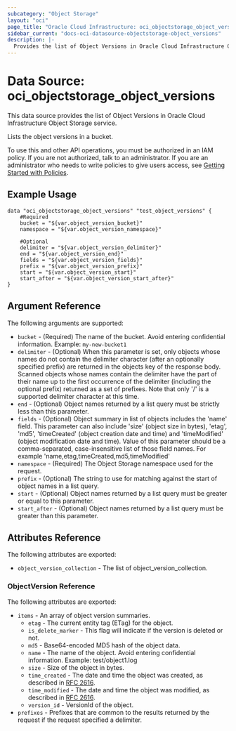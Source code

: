 ```yaml
---
subcategory: "Object Storage"
layout: "oci"
page_title: "Oracle Cloud Infrastructure: oci_objectstorage_object_versions"
sidebar_current: "docs-oci-datasource-objectstorage-object_versions"
description: |-
  Provides the list of Object Versions in Oracle Cloud Infrastructure Object Storage service
---
```


# Data Source: oci_objectstorage_object_versions
This data source provides the list of Object Versions in Oracle Cloud Infrastructure Object Storage service.

Lists the object versions in a bucket.

To use this and other API operations, you must be authorized in an IAM policy. If you are not authorized,
talk to an administrator. If you are an administrator who needs to write policies to give users access, see
[Getting Started with Policies](https://docs.cloud.oracle.com/iaas/Content/Identity/Concepts/policygetstarted.htm).


## Example Usage

```hcl
data "oci_objectstorage_object_versions" "test_object_versions" {
	#Required
	bucket = "${var.object_version_bucket}"
	namespace = "${var.object_version_namespace}"

	#Optional
	delimiter = "${var.object_version_delimiter}"
	end = "${var.object_version_end}"
	fields = "${var.object_version_fields}"
	prefix = "${var.object_version_prefix}"
	start = "${var.object_version_start}"
	start_after = "${var.object_version_start_after}"
}
```

## Argument Reference

The following arguments are supported:

* `bucket` - (Required) The name of the bucket. Avoid entering confidential information. Example: `my-new-bucket1` 
* `delimiter` - (Optional) When this parameter is set, only objects whose names do not contain the delimiter character (after an optionally specified prefix) are returned in the objects key of the response body. Scanned objects whose names contain the delimiter have the part of their name up to the first occurrence of the delimiter (including the optional prefix) returned as a set of prefixes. Note that only '/' is a supported delimiter character at this time. 
* `end` - (Optional) Object names returned by a list query must be strictly less than this parameter.
* `fields` - (Optional) Object summary in list of objects includes the 'name' field. This parameter can also include 'size' (object size in bytes), 'etag', 'md5', 'timeCreated' (object creation date and time) and 'timeModified' (object modification date and time). Value of this parameter should be a comma-separated, case-insensitive list of those field names. For example 'name,etag,timeCreated,md5,timeModified' 
* `namespace` - (Required) The Object Storage namespace used for the request.
* `prefix` - (Optional) The string to use for matching against the start of object names in a list query.
* `start` - (Optional) Object names returned by a list query must be greater or equal to this parameter.
* `start_after` - (Optional) Object names returned by a list query must be greater than this parameter.


## Attributes Reference

The following attributes are exported:

* `object_version_collection` - The list of object_version_collection.

### ObjectVersion Reference

The following attributes are exported:

* `items` - An array of object version summaries. 
	* `etag` - The current entity tag (ETag) for the object.
	* `is_delete_marker` - This flag will indicate if the version is deleted or not.
	* `md5` - Base64-encoded MD5 hash of the object data.
	* `name` - The name of the object. Avoid entering confidential information. Example: test/object1.log 
	* `size` - Size of the object in bytes.
	* `time_created` - The date and time the object was created, as described in [RFC 2616](https://tools.ietf.org/html/rfc2616#section-14.29).
	* `time_modified` - The date and time the object was modified, as described in [RFC 2616](https://tools.ietf.org/rfc/rfc2616#section-14.29).
	* `version_id` - VersionId of the object.
* `prefixes` - Prefixes that are common to the results returned by the request if the request specified a delimiter. 

